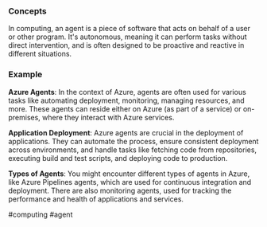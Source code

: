 ### Concepts

In computing, an agent is a piece of software that acts on behalf of a user or other program. It's autonomous, meaning it can perform tasks without direct intervention, and is often designed to be proactive and reactive in different situations.

### Example

**Azure Agents**: In the context of Azure, agents are often used for various tasks like automating deployment, monitoring, managing resources, and more. These agents can reside either on Azure (as part of a service) or on-premises, where they interact with Azure services.
    
**Application Deployment**: Azure agents are crucial in the deployment of applications. They can automate the process, ensure consistent deployment across environments, and handle tasks like fetching code from repositories, executing build and test scripts, and deploying code to production.
    
**Types of Agents**: You might encounter different types of agents in Azure, like Azure Pipelines agents, which are used for continuous integration and deployment. There are also monitoring agents, used for tracking the performance and health of applications and services.

#computing #agent